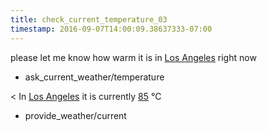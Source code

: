 ```yaml
---
title: check_current_temperature_03
timestamp: 2016-09-07T14:00:09.38637333-07:00
---
```


please let me know how warm it is in [Los Angeles](city) right now
* ask_current_weather/temperature

< In [Los Angeles](city) it is currently [85](temperature) °C
* provide_weather/current
